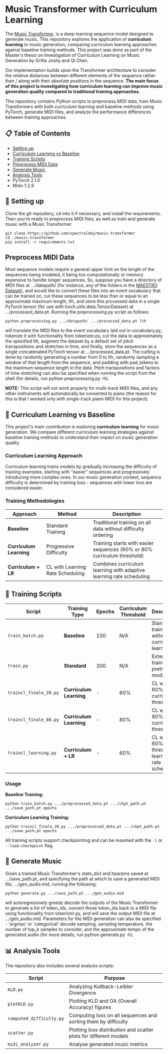 # Music Transformer with Curriculum Learning

The [Music Transformer](https://arxiv.org/abs/1809.04281), is a deep learning sequence model designed to generate music. This repository explores the application of **curriculum learning** to music generation, comparing curriculum learning approaches against baseline training methods. This project was done as part of the Master's thesis on Investigation of Curriculum Learning on Music Generation by Gritta Joshy and Qi Chen.

Our implementation builds upon the Transformer architecture to consider the relative distances between different elements of the sequence rather than / along with their absolute positions in the sequence. **The main focus of this project is investigating how curriculum learning can improve music generation quality compared to traditional training approaches.**

This repository contains Python scripts to preprocess MIDI data, train Music Transformers with both curriculum learning and baseline methods using PyTorch, generate MIDI files, and analyze the performance differences between training approaches.

## 📋 Table of Contents
- [Setting up](#-setting-up)
- [Curriculum Learning vs Baseline](#-curriculum-learning-vs-baseline)
- [Training Scripts](#-training-scripts)
- [Preprocess MIDI Data](#preprocess-midi-data)
- [Generate Music](#-generate-music)
- [Analysis Tools](#-analysis-tools)
- PyTorch 2.1.0
- Mido 1.2.9

## 🚀 Setting up
Clone the git repository, cd into it if necessary, and install the requirements. Then you're ready to preprocess MIDI files, as well as train and generate music with a Music Transformer.

```shell
git clone https://github.com/spectraldoy/music-transformer
cd ./music-transformer
pip install -r requirements.txt
```

## Preprocess MIDI Data
Most sequence models require a general upper limit on the length of the sequences being modeled, it being too computationally or memory expensive to handle longer sequences. So, suppose you have a directory of MIDI files at .../datapath/ (for instance, any of the folders in the [MAESTRO Dataset](https://magenta.tensorflow.org/datasets/maestro)), and would like to convert these files into an event vocabulary that can be trained on, cut these sequences to be less than or equal to an approximate maximum length, lth, and store this processed data in a single PyTorch tensor (for use with torch.utils.data.TensorDataset) at .../processed_data.pt. Running the preprocessing.py script as follows:

```shell
python preprocessing.py .../datapath/ .../processed_data.pt lth
```

will translate the MIDI files to the event vocabulary laid out in vocabulary.py, tokenize it with functionality from tokenizer.py, cut the data to approximately the specified lth, augment the dataset by a default set of pitch transpositions and stretches in time, and finally, store the sequences as a single concatenated PyTorch tensor at .../processed_data.pt. The cutting is done by randomly generating a number from 0 to lth, randomly sampling a window of that length from the sequence, and padding with pad_tokens to the maximum sequence length in the data. Pitch transpositions and factors of time stretching can also be specified when running the script from the shell (for details, run python preprocessing.py -h).

**NOTE:** This script will not work properly for multi-track MIDI files, and any other instruments will automatically be converted to piano (the reason for this is that I worked only with single-track piano MIDI for this project).

## 🎯 Curriculum Learning vs Baseline

This project's main contribution is exploring **curriculum learning** for music generation. We compare different curriculum learning strategies against baseline training methods to understand their impact on music generation quality.

### Curriculum Learning Approach
Curriculum learning trains models by gradually increasing the difficulty of training examples, starting with "easier" sequences and progressively introducing more complex ones. In our music generation context, sequence difficulty is determined by training loss - sequences with lower loss are considered easier.

### Training Methodologies

| Approach | Method | Description |
|----------|--------|-------------|
| **Baseline** | Standard Training | Traditional training on all data without difficulty ordering |
| **Curriculum Learning** | Progressive Difficulty | Training starts with easier sequences (60% or 80% curriculum threshold) |
| **Curriculum + LR** | CL with Learning Rate Scheduling | Combines curriculum learning with adaptive learning rate scheduling |

## 🚀 Training Scripts

| Script | Training Type | Epochs | Curriculum Threshold | Description |
|--------|---------------|--------|---------------------|-------------|
| `train_batch.py` | **Baseline** | 100 | N/A | Standard training without curriculum learning |
| `train.py` | **Standard** | 300 | N/A | Extended training for pretrained models |
| `traincl_finale_20.py` | **Curriculum Learning** | - | 60% | CL with 60% curriculum threshold |
| `traincl_finale_80.py` | **Curriculum Learning** | - | 80% | CL with 80% curriculum threshold |
| `traincl_learning.py` | **Curriculum + LR** | - | 60% | CL with 60% threshold + learning rate scheduling |

### Usage

**Baseline Training:**
```shell
python train_batch.py .../preprocessed_data.pt .../ckpt_path.pt .../save_path.pt epochs
```

**Curriculum Learning Training:**
```shell
python traincl_finale_20.py .../preprocessed_data.pt .../ckpt_path.pt .../save_path.pt epochs
```

All training scripts support checkpointing and can be resumed with the `-l` or `--load-checkpoint` flag.

## 🎵 Generate Music
Given a trained Music Transformer's state_dict and hparams saved at .../save_path.pt, and specifying the path at which to save a generated MIDI file, .../gen_audio.mid, running the following:

```shell
python generate.py .../save_path.pt .../gen_audio.mid
```

will autoregressively greedy decode the outputs of the Music Transformer to generate a list of token_ids, convert those token_ids back to a MIDI file using functionality from tokenizer.py, and will save the output MIDI file at .../gen_audio.mid. Parameters for the MIDI generation can also be specified - 'argmax' or 'categorical' decode sampling, sampling temperature, the number of top_k samples to consider, and the approximate tempo of the generated audio (for more details, run python generate.py -h).

## 📊 Analysis Tools

The repository also includes several analysis scripts:

| Script | Purpose |
|--------|---------|
| `KLD.py` | Analyzing Kullback-Leibler Divergence |
| `plotKLD.py` | Plotting KLD and OA (Overall Accuracy) figures |
| `computed_difficulty.py` | Computing loss on all sequences and sorting them by difficulty |
| `scatter.py` | Plotting loss distribution and scatter plots for different models |
| `midi_analyzer.py` | Analyse generated music metrics |
